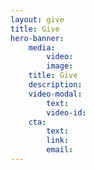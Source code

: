 ```yaml
---
layout: give
title: Give
hero-banner:
    media:
        video: 
        image:
    title: Give
    description: 
    video-modal:
        text:
        video-id: 
    cta:
        text: 
        link: 
        email: 
---
```

